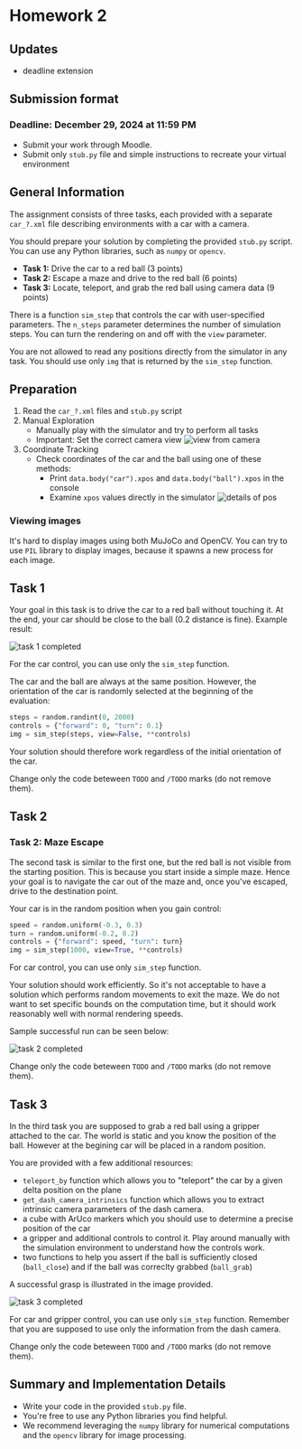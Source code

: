 # Homework 2

## Updates

- deadline extension

## Submission format

### Deadline: December 29, 2024 at 11:59 PM

 - Submit your work through Moodle.
 - Submit only `stub.py` file and simple instructions to recreate your virtual environment

## General Information

The assignment consists of three tasks,
each provided with a separate `car_?.xml` file describing environments with a car with a camera.

You should prepare your solution by completing the provided `stub.py` script.
You can use any Python libraries, such as `numpy` or `opencv`.

* **Task 1:** Drive the car to a red ball (3 points)
* **Task 2:** Escape a maze and drive to the red ball (6 points)
* **Task 3:** Locate, teleport, and grab the red ball using camera data (9 points)

There is a function `sim_step` that controls the car with user-specified parameters.
The `n_steps` parameter determines the number of simulation steps.
You can turn the rendering on and off with the `view` parameter.

You are not allowed to read any positions directly from the simulator in any task.
You should use only `img` that is returned by the `sim_step` function.

## Preparation

1. Read the `car_?.xml` files and `stub.py` script
2. Manual Exploration
   * Manually play with the simulator and try to perform all tasks
   * Important: Set the correct camera view
    ![view from camera](hw2_camera.png)
3. Coordinate Tracking
   * Check coordinates of the car and the ball using one of these methods:
       * Print `data.body("car").xpos` and `data.body("ball").xpos` in the console
       * Examine `xpos` values directly in the simulator
       ![details of pos](hw2_xpos.png)

### Viewing images

It's hard to display images using both MuJoCo and OpenCV.
You can try to use `PIL` library to display images, because it spawns a new process for each image.

## Task 1

Your goal in this task is to drive the car to a red ball without touching it.
At the end, your car should be close to the ball (0.2 distance is fine).
Example result:

![task 1 completed](hw2_task1.png)

For the car control, you can use only the `sim_step` function.

The car and the ball are always at the same position.
However, the orientation of the car is randomly selected at the beginning of the evaluation:

```python
steps = random.randint(0, 2000)
controls = {"forward": 0, "turn": 0.1}
img = sim_step(steps, view=False, **controls)
```

Your solution should therefore work regardless of the initial orientation of the car.

Change only the code beteween `TODO` and `/TODO` marks (do not remove them).

## Task 2

### Task 2: Maze Escape

The second task is similar to the first one,
but the red ball is not visible from the starting position.
This is because you start inside a simple maze.
Hence your goal is to navigate the car out of the maze and,
once you've escaped, drive to the destination point.

Your car is in the random position when you gain control:

```python
speed = random.uniform(-0.3, 0.3)
turn = random.uniform(-0.2, 0.2)
controls = {"forward": speed, "turn": turn}
img = sim_step(1000, view=True, **controls)
```

For car control, you can use only `sim_step` function.

Your solution should work efficiently.
So it's not acceptable to have a solution which performs random movements to exit the maze.
We do not want to set specific bounds on the computation time,
but it should work reasonably well with normal rendering speeds.

Sample successful run can be seen below:

![task 2 completed](hw22.gif)

Change only the code beteween `TODO` and `/TODO` marks (do not remove them).

## Task 3

In the third task you are supposed to grab a red ball using a gripper attached to the car.
The world is static and you know the position of the ball.
However at the begining car will be placed in a random position.


You are provided with a few additional resources:
 - `teleport_by` function which allows you to "teleport" the car by a given delta position on the plane
 - `get_dash_camera_intrinsics` function which allows you to extract intrinsic camera parameters of the dash camera.
 - a cube with ArUco markers which you should use to determine a precise position of the car
 - a gripper and additional controls to control it.
 Play around manually with the simulation environment to understand how the controls work.
 - two functions to help you assert if the ball is sufficiently closed (`ball_close`) and if the ball was correclty grabbed (`ball_grab`)

A successful grasp is illustrated in the image provided.

![task 3 completed](hw2_task3.png)

For car and gripper control, you can use only `sim_step` function.
Remember that you are supposed to use only the information from the dash camera.

Change only the code beteween `TODO` and `/TODO` marks (do not remove them).

## Summary and Implementation Details

* Write your code in the provided `stub.py` file.
* You're free to use any Python libraries you find helpful.
* We recommend leveraging the `numpy` library for numerical computations and the `opencv` library for image processing.
